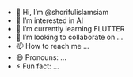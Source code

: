 - 👋 Hi, I’m @shorifulislamsiam
- 👀 I’m interested in AI
- 🌱 I’m currently learning FLUTTER
- 💞️ I’m looking to collaborate on ...
- 📫 How to reach me ...
- 😄 Pronouns: ...
- ⚡ Fun fact: ...

<!---
shorifulislamsiam/shorifulislamsiam is a ✨ special ✨ repository because its `README.md` (this file) appears on your GitHub profile.
You can click the Preview link to take a look at your changes.
--->
